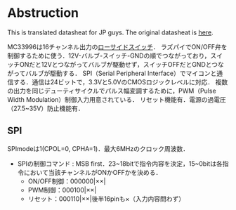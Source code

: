 # Abstruction
This is translated datasheat for JP guys.
The original datasheat is [here](https://www.mouser.jp/datasheet/2/302/MC33996-1126506.pdf).  

MC33996は16チャンネル出力の[ローサイドスイッチ](https://www.rohm.co.jp/electronics-basics/switch/switch_what2)．
ラズパイでON/OFF弁を制御するために使う．12V-バルブ-スイッチ-GNDの順でつながっており，スイッチONだと12Vとつながってバルブが駆動せず，スイッチOFFだとGNDとつながってバルブが駆動する．
SPI（Serial Peripheral Interface）でマイコンと通信する．通信は24ビットで，3.3Vと5.0VのCMOSロジックレベルに対応．
複数の出力を同じデューティサイクルでパルス幅変調するために，PWM（Pulse Width Modulation）制御入力用意されている．
リセット機能有．電源の過電圧（27.5\~35V）防止機能有．

## SPI
SPImodeは1(CPOL=0, CPHA=1)．最大6MHzのクロック周波数． 

- SPIの制御コマンド : MSB first．23\~18bitで指令内容を決定，15~0bitは各指令において当該チャンネルがONかOFFかを決める．
     - ON/OFF制御：000000|××|
     - PWM制御：000100|××|
     - リセット：000110|××|後半16pinも×（入力内容問わず）
